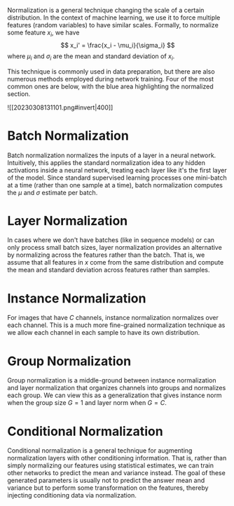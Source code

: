 Normalization is a general technique changing the scale of a certain distribution. In the context of machine learning, we use it to force multiple features (random variables) to have similar scales. Formally, to normalize some feature $x_i$, we have 
$$
x_i' = \frac{x_i - \mu_i}{\sigma_i}
$$
 where $\mu_i$ and $\sigma_i$ are the mean and standard deviation of $x_i$.

This technique is commonly used in data preparation, but there are also numerous methods employed during network training. Four of the most common ones are below, with the blue area highlighting the normalized section.

![[20230308131101.png#invert|400]]

# Batch Normalization
Batch normalization normalizes the inputs of a layer in a neural network. Intuitively, this applies the standard normalization idea to any hidden activations inside a neural network, treating each layer like it's the first layer of the model. Since standard supervised learning processes one mini-batch at a time (rather than one sample at a time), batch normalization computes the $\mu$ and $\sigma$ estimate per batch.

# Layer Normalization
In cases where we don't have batches (like in sequence models) or can only process small batch sizes, layer normalization provides an alternative by normalizing across the features rather than the batch. That is, we assume that all features in $x$ come from the same distribution and compute the mean and standard deviation across features rather than samples.

# Instance Normalization
For images that have $C$ channels, instance normalization normalizes over each channel. This is a much more fine-grained normalization technique as we allow each channel in each sample to have its own distribution.

# Group Normalization
Group normalization is a middle-ground between instance normalization and layer normalization that organizes channels into groups and normalizes each group. We can view this as a generalization that gives instance norm when the group size $G = 1$ and layer norm when $G = C$.

# Conditional Normalization
Conditional normalization is a general technique for augmenting normalization layers with other conditioning information. That is, rather than simply normalizing our features using statistical estimates, we can train other networks to predict the mean and variance instead. The goal of these generated parameters is usually not to predict the answer mean and variance but to perform some transformation on the features, thereby injecting conditioning data via normalization.